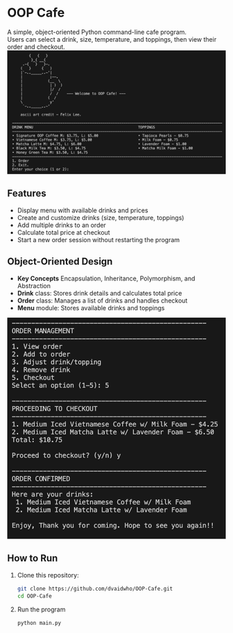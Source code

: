 # OOP Cafe

A simple, object-oriented Python command-line cafe program.  
Users can select a drink, size, temperature, and toppings, then view their order and checkout.
![OOP Cafe Screenshot](./images/menu.png)

## Features
- Display menu with available drinks and prices
- Create and customize drinks (size, temperature, toppings)
- Add multiple drinks to an order
- Calculate total price at checkout
- Start a new order session without restarting the program

## Object-Oriented Design
- **Key Concepts** Encapsulation, Inheritance, Polymorphism, and Abstraction
- **Drink** class: Stores drink details and calculates total price
- **Order** class: Manages a list of drinks and handles checkout
- **Menu** module: Stores available drinks and toppings

![OOP Cafe Screenshot](./images/checkout.png)

## How to Run
1. Clone this repository:
   ```bash
   git clone https://github.com/dvaidwho/OOP-Cafe.git
   cd OOP-Cafe

2. Run the program
    ```bash
    python main.py
